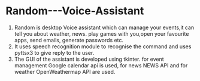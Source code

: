 # Random---Voice-Assistant

1. Random is desktop Voice assistant which can manage your events,it can tell you about weather, news. play games with you,open your favourite apps, send emails, generate passwords etc.
2. It uses speech recognition module to recognise the command and uses pyttsx3 to give reply to the user.
3. The GUI of the assistant is developed using tkinter. for event management Google calendar api is used, for news NEWS API and for weather OpenWeathermap API are used.

